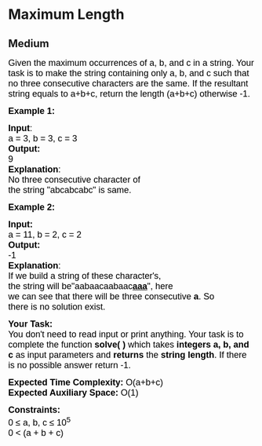 # Maximum Length
## Medium
<div class="problems_problem_content__Xm_eO"><p><span style="font-size:13.5pt"><span style="font-family:Arial"><span style="color:#000000">Given the maximum occurrences of a, b, and c in a string. Your task is to make the string containing only a, b, and c such that no three consecutive characters are the same. If the resultant string equals to a+b+c, return the length (a+b+c) otherwise -1.</span></span></span></p>

<p><strong><span style="font-size:13.5pt"><span style="font-family:Arial"><span style="color:#000000">Example 1:</span></span></span></strong></p>

<pre><span style="font-size:13.5pt"><span style="font-family:Arial"><span style="color:#000000"><strong>Input</strong></span></span></span><span style="font-size:13.5pt"><span style="font-family:Arial"><span style="color:#000000">:</span></span></span><span style="font-size:13.5pt"><span style="font-family:Arial"><span style="color:#000000">
a = 3, b = 3, c = 3</span></span></span><span style="font-size:13.5pt"><span style="font-family:Arial"><span style="color:#000000"><strong>
Output:</strong></span></span></span><span style="font-size:13.5pt"><span style="font-family:Arial"><span style="color:#000000"> </span></span></span><span style="font-size:13.5pt"><span style="font-family:Arial"><span style="color:#000000">
9</span></span></span><span style="font-size:13.5pt"><span style="font-family:Arial"><span style="color:#000000"><strong>
Explanation</strong></span></span></span><span style="font-size:13.5pt"><span style="font-family:Arial"><span style="color:#000000">: </span></span></span><span style="font-size:13.5pt"><span style="font-family:Arial"><span style="color:#000000">
No three consecutive character of</span></span></span><span style="font-size:13.5pt"><span style="font-family:Arial"><span style="color:#000000">
the string "abcabcabc" is same.</span></span></span></pre>

<p><span style="font-size:13.5pt"><span style="font-family:Arial"><span style="color:#000000"><strong>Example 2:</strong></span></span></span></p>

<pre><span style="font-size:13.5pt"><span style="font-family:Arial"><span style="color:#000000"><strong>Input:</strong></span></span></span><span style="font-size:13.5pt"><span style="font-family:Arial"><span style="color:#000000">
a = 11, b = 2, c = 2</span></span></span><span style="font-size:13.5pt"><span style="font-family:Arial"><span style="color:#000000"><strong>
Output: </strong></span></span></span><span style="font-size:13.5pt"><span style="font-family:Arial"><span style="color:#000000">
-1</span></span></span><span style="font-size:13.5pt"><span style="font-family:Arial"><span style="color:#000000"><strong>
Explanation</strong></span></span></span><span style="font-size:13.5pt"><span style="font-family:Arial"><span style="color:#000000">: </span></span></span><span style="font-size:13.5pt"><span style="font-family:Arial"><span style="color:#000000">
If we build a string of these character's,</span></span></span><span style="font-size:13.5pt"><span style="font-family:Arial"><span style="color:#000000">
the string will be"aabaacaabaac<u><strong>aaa</strong></u>", here
we can see that there will be three consecutive <strong>a</strong>. So
there </span></span></span><span style="font-size:13.5pt"><span style="font-family:Arial"><span style="color:#000000">is no solution exist.</span></span></span></pre>

<p><span style="font-size:13.5pt"><span style="font-family:Arial"><span style="color:#000000"><strong>Your Task:&nbsp;&nbsp;</strong></span></span></span><br>
<span style="font-size:13.5pt"><span style="font-family:Arial"><span style="color:#000000">You don't need to read input or print anything. Your task is to complete the function </span></span></span><span style="font-size:13.5pt"><span style="font-family:Arial"><span style="color:#000000"><strong>solve( )</strong></span></span></span><span style="font-size:13.5pt"><span style="font-family:Arial"><span style="color:#000000"> which takes </span></span></span><span style="font-size:13.5pt"><span style="font-family:Arial"><span style="color:#000000"><strong>integers a, b, and c</strong></span></span></span><span style="font-size:13.5pt"><span style="font-family:Arial"><span style="color:#000000"> as input parameters and <strong>returns </strong>the <strong>string length</strong>. If there is no possible answer return -1.</span></span></span></p>

<p><span style="font-size:13.5pt"><span style="font-family:Arial"><span style="color:#000000"><strong>Expected Time Complexity:</strong></span></span></span><span style="font-size:13.5pt"><span style="font-family:Arial"><span style="color:#000000"> O(a+b+c)</span></span></span><br>
<span style="font-size:13.5pt"><span style="font-family:Arial"><span style="color:#000000"><strong>Expected Auxiliary Space:</strong></span></span></span><span style="font-size:13.5pt"><span style="font-family:Arial"><span style="color:#000000"> O(1)</span></span></span></p>

<p><span style="font-size:13.5pt"><span style="font-family:Arial"><span style="color:#000000"><strong>Constraints:</strong></span></span></span><br>
<span style="font-size:13.5pt"><span style="font-family:Arial"><span style="color:#000000">0 ≤ a, b, c ≤ 10</span></span></span><span style="font-size:13.5pt"><span style="font-family:Arial"><span style="color:#000000"><sup>5</sup></span></span></span><br>
<span style="font-size:13.5pt"><span style="font-family:Arial"><span style="color:#000000">0 &lt; (a + b + c)&nbsp;</span></span></span></p>
</div>
